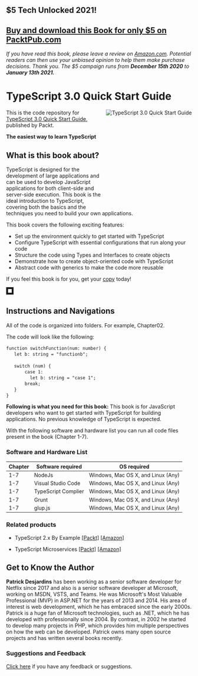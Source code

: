## $5 Tech Unlocked 2021!
[Buy and download this Book for only $5 on PacktPub.com](https://www.packtpub.com/product/typescript-3-0-quick-start-guide/9781789345575)
-----
*If you have read this book, please leave a review on [Amazon.com](https://www.amazon.com/gp/product/178934557X).     Potential readers can then use your unbiased opinion to help them make purchase decisions. Thank you. The $5 campaign         runs from __December 15th 2020__ to __January 13th 2021.__*

# TypeScript 3.0 Quick Start Guide

<a href="https://www.packtpub.com/application-development/typescript-30-quick-start-guide?utm_source=github&utm_medium=repository&utm_campaign=9781789345575"><img src="https://dz13w8afd47il.cloudfront.net/sites/default/files/imagecache/ppv4_main_book_cover/cover_11153.png" alt="TypeScript 3.0 Quick Start Guide" height="256px" align="right"></a>

This is the code repository for [TypeScript 3.0 Quick Start Guide](https://www.packtpub.com/application-development/typescript-30-quick-start-guide?utm_source=github&utm_medium=repository&utm_campaign=9781789345575), published by Packt.

**The easiest way to learn TypeScript**

## What is this book about?
TypeScript is designed for the development of large applications and can be used to develop JavaScript applications for both client-side and server-side execution. This book is the ideal introduction to TypeScript, covering both the basics and the techniques you need to build your own applications.


This book covers the following exciting features:
* Set up the environment quickly to get started with TypeScript 
* Configure TypeScript with essential configurations that run along your code
* Structure the code using Types and Interfaces to create objects 
* Demonstrate how to create object-oriented code with TypeScript
* Abstract code with generics to make the code more reusable

If you feel this book is for you, get your [copy](https://www.amazon.com/dp/178934557X) today!

<a href="https://www.packtpub.com/?utm_source=github&utm_medium=banner&utm_campaign=GitHubBanner"><img src="https://raw.githubusercontent.com/PacktPublishing/GitHub/master/GitHub.png" 
alt="https://www.packtpub.com/" border="5" /></a>


## Instructions and Navigations
All of the code is organized into folders. For example, Chapter02.

The code will look like the following:
```
function switchFunction(num: number) {
   let b: string = "functionb";

   switch (num) {
       case 1:
         let b: string = "case 1";
       break;
   }
}
```

**Following is what you need for this book:**
This book is for JavaScript developers who want to get started with TypeScript for building applications. No previous knowledge of TypeScript is expected.

With the following software and hardware list you can run all code files present in the book (Chapter 1-7).

### Software and Hardware List

| Chapter  | Software required                   | OS required                        |
| -------- | ------------------------------------| -----------------------------------|
| 1-7      | NodeJs                              | Windows, Mac OS X, and Linux (Any) |
| 1-7      | Visual Studio Code                  | Windows, Mac OS X, and Linux (Any) |
| 1-7      | TypeScript Complier                 | Windows, Mac OS X, and Linux (Any) |
| 1-7      | Grunt                               | Windows, Mac OS X, and Linux (Any) |
| 1-7      | glup.js                             | Windows, Mac OS X, and Linux (Any) |


### Related products
* TypeScript 2.x By Example [[Packt]](https://www.packtpub.com/application-development/typescript-2x-example?utm_source=github&utm_medium=repository&utm_campaign=9781787280038) [[Amazon]](https://www.amazon.com/dp/1788293770)

* TypeScript Microservices [[Packt]](https://www.packtpub.com/application-development/typescript-microservices?utm_source=github&utm_medium=repository&utm_campaign=9781788830751) [[Amazon]](https://www.amazon.com/dp/178883075X)

## Get to Know the Author
**Patrick Desjardins**
has been working as a senior software developer for Netflix since 2017 and also is a senior software developer at Microsoft, working on MSDN, VSTS, and Teams. He was Microsoft's Most Valuable Professional (MVP) in ASP.NET for the years of 2013 and 2014. His area of interest is web development, which he has embraced since the early 2000s.
Patrick is a huge fan of Microsoft technologies, such as .NET, which he has developed with professionally since 2004. By contrast, in 2002 he started to develop many projects in PHP, which provides him multiple perspectives on how the web can be developed.
Patrick owns many open source projects and has written several books recently.


### Suggestions and Feedback
[Click here](https://docs.google.com/forms/d/e/1FAIpQLSdy7dATC6QmEL81FIUuymZ0Wy9vH1jHkvpY57OiMeKGqib_Ow/viewform) if you have any feedback or suggestions.

